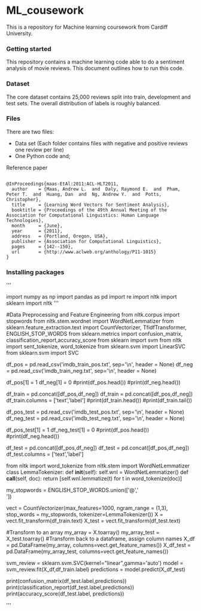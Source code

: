 # ML_cousework
This is a repository for Machine learning coursework from Cardiff University. 

### Getting started
This repository contains a machine learning code able to do a sentiment analysis 
of movie reviews. This document outlines how to run this code. 

### Dataset 

The core dataset contains 25,000 reviews split into train, development
and test sets. The overall distribution of labels is roughly balanced.

### Files

There are two files: 
- Data set (Each folder contains files with negative and positive reviews one review per line)
- One Python code and;

Reference paper
```

@InProceedings{maas-EtAl:2011:ACL-HLT2011,
  author    = {Maas, Andrew L.  and  Daly, Raymond E.  and  Pham, Peter T.  and  Huang, Dan  and  Ng, Andrew Y.  and  Potts, Christopher},
  title     = {Learning Word Vectors for Sentiment Analysis},
  booktitle = {Proceedings of the 49th Annual Meeting of the Association for Computational Linguistics: Human Language Technologies},
  month     = {June},
  year      = {2011},
  address   = {Portland, Oregon, USA},
  publisher = {Association for Computational Linguistics},
  pages     = {142--150},
  url       = {http://www.aclweb.org/anthology/P11-1015}
}
```

### Installing packages

'''

import numpy as np
import pandas as pd
import re
import nltk
import sklearn
import nltk
'''

#Data Preprocessing and Feature Engineering
from nltk.corpus import stopwords
from nltk.stem.wordnet import WordNetLemmatizer
from sklearn.feature_extraction.text import CountVectorizer, TfidfTransformer, ENGLISH_STOP_WORDS
from sklearn.metrics import confusion_matrix, classification_report,accuracy_score
from sklearn import svm
from nltk import sent_tokenize, word_tokenize
from sklearn.svm import LinearSVC
from sklearn.svm import SVC



df_pos = pd.read_csv('imdb_train_pos.txt', sep='\n', header = None)
df_neg = pd.read_csv('imdb_train_neg.txt', sep='\n', header = None)


df_pos[1] = 1
df_neg[1] = 0
#print(df_pos.head())
#print(df_neg.head())

df_train = pd.concat([df_pos,df_neg])
df_train = pd.concat([df_pos,df_neg])
df_train.columns = ['text','label']
#print(df_train.head())
#print(df_train.tail())

df_pos_test = pd.read_csv('imdb_test_pos.txt', sep='\n', header = None)
df_neg_test = pd.read_csv('imdb_test_neg.txt', sep='\n', header = None)


df_pos_test[1] = 1
df_neg_test[1] = 0
#print(df_pos.head())
#print(df_neg.head())

df_test = pd.concat([df_pos,df_neg])
df_test = pd.concat([df_pos,df_neg])
df_test.columns = ['text','label']

from nltk import word_tokenize
from nltk.stem import WordNetLemmatizer
class LemmaTokenizer:
 def __init__(self):
     self.wnl = WordNetLemmatizer()
 def __call__(self, doc):
     return [self.wnl.lemmatize(t) for t in word_tokenize(doc)]


my_stopwords = ENGLISH_STOP_WORDS.union(['@','<br />'])


vect = CountVectorizer(max_features=1000, ngram_range = (1,3), stop_words = my_stopwords, tokenizer=LemmaTokenizer())
X = vect.fit_transform(df_train.text)
X_test = vect.fit_transform(df_test.text)

#Transform to an array
my_array = X.toarray()
my_array_test = X_test.toarray()
#Transform back to a dataframe, assign column names
X_df = pd.DataFrame(my_array, columns=vect.get_feature_names())
X_df_test = pd.DataFrame(my_array_test, columns=vect.get_feature_names())


svm_review = sklearn.svm.SVC(kernel="linear",gamma='auto')
model = svm_review.fit(X_df,df_train.label)
predictions  = model.predict(X_df_test)


print(confusion_matrix(df_test.label,predictions))
print(classification_report(df_test.label,predictions))
print(accuracy_score(df_test.label, predictions))

'''
